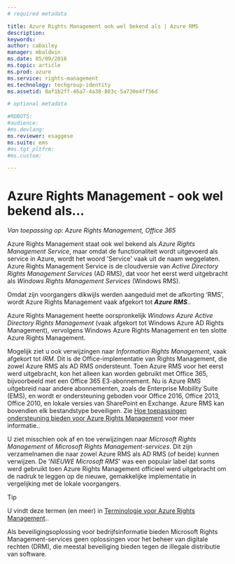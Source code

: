```yaml
---
# required metadata

title: Azure Rights Management ook wel bekend als | Azure RMS
description:
keywords:
author: cabailey
manager: mbaldwin
ms.date: 05/09/2016
ms.topic: article
ms.prod: azure
ms.service: rights-management
ms.technology: techgroup-identity
ms.assetid: 0af1b2ff-46a7-4a38-803c-5a730e4ff56d

# optional metadata

#ROBOTS:
#audience:
#ms.devlang:
ms.reviewer: esaggese
ms.suite: ems
#ms.tgt_pltfrm:
#ms.custom:

---
```



# Azure Rights Management - ook wel bekend als...

*Van toepassing op: Azure Rights Management, Office 365*


Azure Rights Management staat ook wel bekend als *Azure Rights Management Service*, maar omdat de functionaliteit wordt uitgevoerd als service in Azure, wordt het woord 'Service' vaak uit de naam weggelaten. Azure Rights Management Service is de cloudversie van *Active Directory Rights Management Services* (AD RMS), dat voor het eerst werd uitgebracht als *Windows Rights Management Services* (Windows RMS).

Omdat zijn voorgangers dikwijls werden aangeduid met de afkorting ‘RMS’, wordt Azure Rights Management vaak afgekort tot ***Azure RMS***..

Azure Rights Management heette oorspronkelijk *Windows Azure Active Directory Rights Management* (vaak afgekort tot Windows Azure AD Rights Management), vervolgens Windows Azure Rights Management en ten slotte Azure Rights Management.

Mogelijk ziet u ook verwijzingen naar *Information Rights Management*, vaak afgekort tot *IRM*. Dit is de Office-implementatie van Rights Management, die zowel Azure RMS als AD RMS ondersteunt.  Toen Azure RMS voor het eerst werd uitgebracht, kon het alleen kan worden gebruikt met Office 365, bijvoorbeeld met een Office 365 E3-abonnement. Nu is Azure RMS uitgebreid naar andere abonnementen, zoals de Enterprise Mobility Suite (EMS), en wordt er ondersteuning geboden voor Office 2016, Office 2013, Office 2010, en lokale versies van SharePoint en Exchange. Azure RMS kan bovendien elk bestandstype beveiligen. Zie [Hoe toepassingen ondersteuning bieden voor Azure Rights Management](applications-support.md) voor meer informatie..

U ziet misschien ook af en toe verwijzingen naar *Microsoft Rights Management* of *Microsoft Rights Management-services*. Dit zijn verzamelnamen die naar zowel Azure RMS als AD RMS (of beide) kunnen verwijzen.  De '*NIEUWE Microsoft RMS*' was een populair label dat soms werd gebruikt toen Azure Rights Management officieel werd uitgebracht om de nadruk te leggen op de nieuwe, gemakkelijke implementatie in vergelijking met de lokale voorgangers.

> [!TIP]
> U vindt deze termen (en meer) in [Terminologie voor Azure Rights Management](../get-started/terminology.md)..

Als beveiligingsoplossing voor bedrijfsinformatie bieden Microsoft Rights Management-services geen oplossingen voor het beheer van digitale rechten (DRM), die meestal beveiliging bieden tegen de illegale distributie van software. 



<!--HONumber=May16_HO2-->


